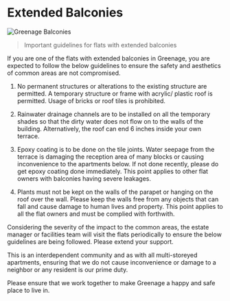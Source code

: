 # Extended Balconies

![Greenage Balconies](/assets/images/balconies.jpg)

> Important guidelines for flats with extended balconies

If you are one of the flats with extended balconies in Greenage, you are expected to follow the below guidelines to ensure the safety and aesthetics of common areas are not compromised.

1. No permanent structures or alterations to the existing structure are permitted. A temporary structure or frame with acrylic/ plastic roof is permitted. Usage of bricks or roof tiles is prohibited. 

2. Rainwater drainage channels are to be installed on all the temporary shades so that the dirty water does not flow on to the walls of the building. Alternatively, the roof can end 6 inches inside your own terrace.

3. Epoxy coating is to be done on the tile joints. Water seepage from the terrace is damaging the reception area of many blocks or causing inconvenience to the apartments below. If not done recently, please do get epoxy coating done immediately. This point applies to other flat owners with balconies having severe leakages. 

4. Plants must not be kept on the walls of the parapet or hanging on the roof over the wall. Please keep the walls free from any objects that can fall and cause damage to human lives and property. This point applies to all the flat owners and must be complied with forthwith.

Considering the severity of the impact to the common areas, the estate manager or facilities team will visit the flats periodically to ensure the below guidelines are being followed. Please extend your support.
 
This is an interdependent community and as with all multi-storeyed apartments, ensuring that we do not cause inconvenience or damage to a neighbor or any resident is our prime duty.
 
Please ensure that we work together to make Greenage a happy and safe place to live in.